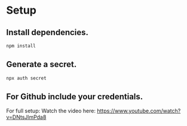 # Setup

## Install dependencies.
```bash
npm install
```

## Generate a secret.
```bash
npx auth secret
```

## For Github include your credentials.

For full setup: Watch the video here: https://www.youtube.com/watch?v=DNtsJlmPda8
